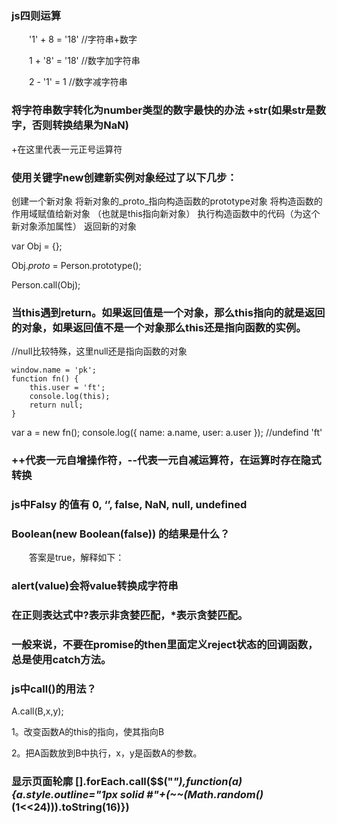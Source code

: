 
### js四则运算

　　'1' + 8 = '18' //字符串+数字

　　1 + '8' = '18' //数字加字符串

　　2 - '1' = 1 //数字减字符串
 
### 将字符串数字转化为number类型的数字最快的办法 +str(如果str是数字，否则转换结果为NaN)

+在这里代表一元正号运算符

 

### 使用关键字new创建新实例对象经过了以下几步：

创建一个新对象
将新对象的_proto_指向构造函数的prototype对象
将构造函数的作用域赋值给新对象 （也就是this指向新对象）
执行构造函数中的代码（为这个新对象添加属性）
返回新的对象
 

var Obj = {};
 
Obj._proto_ =  Person.prototype();
 
Person.call(Obj);
 

 

### 当this遇到return。如果返回值是一个对象，那么this指向的就是返回的对象，如果返回值不是一个对象那么this还是指向函数的实例。

//null比较特殊，这里null还是指向函数的对象
```
window.name = 'pk';
function fn() {
    this.user = 'ft';
    console.log(this);
    return null;
}
```
var a = new fn();
console.log({ name: a.name, user: a.user }); //undefind 'ft'
 

### ++代表一元自增操作符，--代表一元自减运算符，在运算时存在隐式转换
 
### js中Falsy 的值有 0, ‘’, false, NaN, null, undefined
 
### Boolean(new Boolean(false)) 的结果是什么？
　　答案是true，解释如下：

### alert(value)会将value转换成字符串

 

### 在正则表达式中?表示非贪婪匹配，*表示贪婪匹配。

 

### 一般来说，不要在promise的then里面定义reject状态的回调函数，总是使用catch方法。

 

### js中call()的用法？

A.call(B,x,y);

1。改变函数A的this的指向，使其指向B

2。把A函数放到B中执行，x，y是函数A的参数。

 

### 显示页面轮廓 [].forEach.call($$("*"),function(a){a.style.outline="1px solid #"+(~~(Math.random()*(1<<24))).toString(16)})


 
